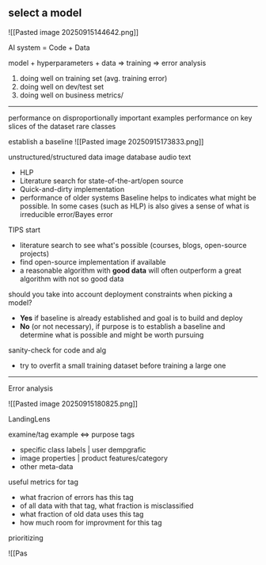 ## select a model

![[Pasted image 20250915144642.png]]

AI system = Code + Data

model + hyperparameters + data => training => error analysis

1. doing well on training set (avg. training error)
2. doing well on dev/test set
3. doing well on business metrics/

___

performance on disproportionally important examples
performance on key slices of the dataset
rare classes

establish a baseline
![[Pasted image 20250915173833.png]]

unstructured/structured data
image             database
audio
text

* HLP
* Literature search for state-of-the-art/open source
* Quick-and-dirty implementation
* performance of older systems
Baseline helps to indicates what might be possible. In some cases (such as HLP) is also gives a sense of what is irreducible error/Bayes error


TIPS
start
* literature search to see what's possible (courses, blogs, open-source projects)
* find open-source implementation if available
* a reasonable algorithm with **good data** will often outperform a great algorithm with not so good data

should you take into account deployment constraints when picking a model?
- **Yes** if baseline is already established and goal is to build and deploy
- **No** (or not necessary), if purpose is to establish a baseline and determine what is possible and might be worth pursuing

sanity-check for code and alg
* try to overfit a small training dataset before training a large one

___
Error analysis

![[Pasted image 20250915180825.png]]

LandingLens

examine/tag example <=> purpose tags
* specific class labels |  user dempgrafic
* image properties    | product features/category
* other meta-data

useful metrics for tag
- what fracrion of errors has this tag
- of all data with that tag, what fraction is misclassified
- what fraction of old data uses this tag
- how much room for improvment for this tag 

prioritizing

![[Pas

